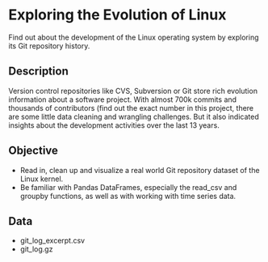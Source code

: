 # Exploring the Evolution of Linux
Find out about the development of the Linux operating system by exploring its Git repository history.

## Description
Version control repositories like CVS, Subversion or Git store rich evolution information about a software project. With almost 700k 
commits and thousands of contributors (find out the exact number in this project, there are some little data cleaning and wrangling 
challenges. But it also indicated insights about the development activities over the last 13 years.

## Objective
- Read in, clean up and visualize a real world Git repository dataset of the Linux kernel. 
- Be familiar with Pandas DataFrames, especially the read_csv and groupby functions, as well as with working with time series data.

## Data
- git_log_excerpt.csv 
- git_log.gz 
